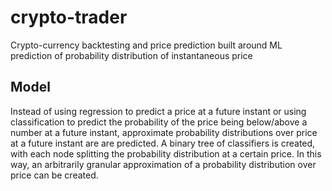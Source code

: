 crypto-trader
========
Crypto-currency backtesting and price prediction built around ML prediction of probability distribution of instantaneous price 

## Model

Instead of using regression to predict a price at a future instant or using classification to predict the probability of the price being below/above a number at a future instant, approximate probability distributions over price at a future instant are are predicted. A binary tree of classifiers is created, with each node splitting the probability distribution at a certain price. In this way, an arbitrarily granular approximation of a probability distribution over price can be created.

